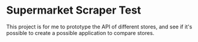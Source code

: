 # Supermarket Scraper Test

This project is for me to prototype the API of different stores, 
and see if it's possible to create a possible application to compare
stores.

